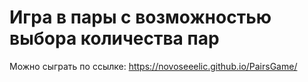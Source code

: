 # Игра в пары с возможностью выбора количества пар

Можно сыграть по ссылке: https://novoseeelic.github.io/PairsGame/
